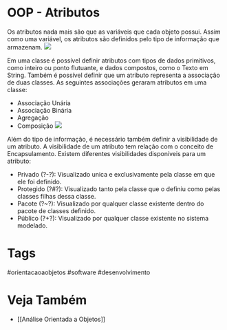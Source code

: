 # OOP - Atributos
Os atributos nada mais são que as variáveis que cada objeto possui. Assim como uma variável, os atributos são definidos pelo tipo de informação que armazenam.
![](https://i.imgur.com/6xBsFnx.png)

Em uma classe é possível definir atributos com tipos de dados primitivos, como inteiro ou ponto flutuante, e dados compostos, como o Texto em String. Também é possível definir que um atributo representa a associação de duas classes. As seguintes associações geraram atributos em uma classe:
- Associação Unária
- Associação Binária
- Agregação
- Composição
 ![](https://i.imgur.com/E3ghAiZ.png)
 
Além do tipo de informação, é necessário também definir a visibilidade de um atributo. A visibilidade de um atributo tem relação com o conceito de Encapsulamento. Existem diferentes visibilidades disponíveis para um atributo:
- Privado (?-?): Visualizado unica e exclusivamente pela classe em que ele foi definido.
- Protegido (?#?): Visualizado tanto pela classe que o definiu como pelas classes filhas dessa classe.
- Pacote (?~?): Visualizado por qualquer classe existente dentro do pacote de classes definido.
- Público (?+?): Visualizado por qualquer classe existente no sistema modelado.

# Tags
#orientacaoaobjetos #software #desenvolvimento 
# Veja Também
- [[Análise Orientada a Objetos]]
